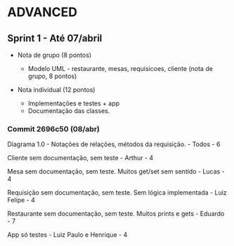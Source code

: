 # ADVANCED 

## Sprint 1 - Até 07/abril
  
  - Nota de grupo (8 pontos)
    - Modelo UML - restaurante, mesas, requisicoes, cliente (nota de grupo, 8 pontos)
	
  - Nota individual (12 pontos)
    - Implementações e testes + app
    - Documentação das classes.

### Commit 2696c50 (08/abr)
Diagrama 1.0 - Notações de relações, métodos da requisição. - Todos - 6	

Cliente sem documentação, sem teste - Arthur - 4

Mesa sem documentação, sem teste. Muitos get/set sem sentido - Lucas - 4

Requisição sem documentação, sem teste. Sem lógica implementada - Luiz Felipe - 4

Restaurante sem documentação, sem teste. Muitos prints e gets - Eduardo - 7

App só testes - Luiz Paulo e Henrique - 4